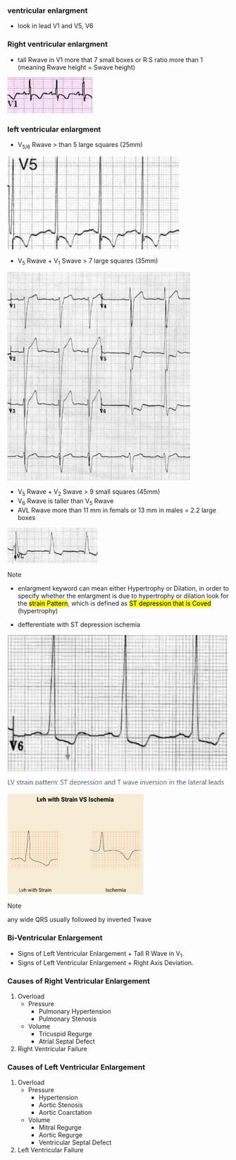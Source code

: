 ### ventricular enlargment
- look in lead V1 and V5, V6

### Right ventricular enlargment
- tall Rwave in V1 more that 7 small boxes or R:S ratio more than 1 (meaning Rwave height = Swave height)

![](./imgs/RVE.png)

### left ventricular enlargment
- V<sub>5/6</sub> Rwave > than 5 large squares (25mm)

![](./imgs/V5LVE.png)

- V<sub>5</sub> Rwave + V<sub>1</sub> Swave > 7 large squares (35mm)

![](./imgs/LVE.png)

- V<sub>5</sub> Rwave + V<sub>2</sub> Swave > 9 small squares (45mm)
- V<sub>6</sub> Rwave is taller than V<sub>5</sub> Rwave
- AVL Rwave more than 11 mm in femals or 13 mm in males = 2.2 large boxes

![](./imgs/AVL-LVE.png)

> [!NOTE]
> - enlargment keyword can mean either Hypertrophy or Dilation, in order to specify whether the enlargment is due to hypertrophy or dilation look for the <mark>strain Pattern</mark>, which is defined as <mark>ST depression that is Coved</mark> (hypertrophy)
- defferentiate with ST depression ischemia

![](./imgs/strainPattern.png)

![](./imgs/ST-compare.png)

> [!NOTE]
> any wide QRS usually followed by inverted Twave

### Bi-Ventricular Enlargement
- Signs of Left Ventricular Enlargement + Tall R Wave in V<sub>1</sub>.
- Signs of Left Ventricular Enlargement + Right Axis Deviation.

### Causes of Right Ventricular Enlargement 
1. Overload
    - Pressure
        - Pulmonary Hypertension
        - Pulmonary Stenosis
    - Volume
        - Tricuspid Regurge
        - Atrial Septal Defect
3. Right Ventricular Failure

### Causes of Left Ventricular Enlargement
1. Overload
    - Pressure
        - Hypertension
        - Aortic Stenosis
        - Aortic Coarctation
    - Volume
        - Mitral Regurge
        - Aortic Regurge
        - Ventricular Septal Defect
2. Left Ventricular Failure